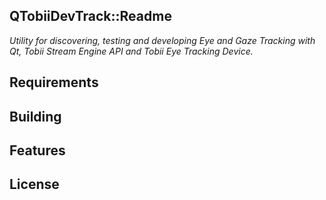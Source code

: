 QTobiiDevTrack::Readme
---
*Utility for discovering, testing and developing Eye and Gaze Tracking with Qt, Tobii Stream Engine API and Tobii Eye Tracking Device.*

## Requirements

## Building

## Features

## License
